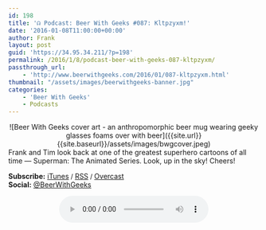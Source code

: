```yaml
---
id: 198
title: '☊ Podcast: Beer With Geeks #087: Kltpzyxm!'
date: '2016-01-08T11:00:00+00:00'
author: Frank
layout: post
guid: 'https://34.95.34.211/?p=198'
permalink: /2016/1/8/podcast-beer-with-geeks-087-kltpzyxm/
passthrough_url:
    - 'http://www.beerwithgeeks.com/2016/01/087-kltpzyxm.html'
thumbnail: "/assets/images/beerwithgeeks-banner.jpg"
categories:
    - 'Beer With Geeks'
    - Podcasts
---
```

<div markdown="1" style="text-align: center;">
![Beer With Geeks cover art - an anthropomorphic beer mug wearing geeky glasses foams over with beer]({{site.url}}{{site.baseurl}}/assets/images/bwgcover.jpeg)
</div>
Frank and Tim look back at one of the greatest superhero cartoons of all time — Superman: The Animated Series. Look, up in the sky! Cheers!</span>

**Subscribe:** [iTunes](https://itunes.apple.com/us/podcast/beer-with-geeks/id910485914?mt=2)<span style="font-size:13px"> / </span>[RSS](http://feeds.feedburner.com/beerwithgeeks)<span style="font-size:13px"> / </span>[Overcast](https://overcast.fm/itunes910485914/beer-with-geeks-a-geek-pop-culture-podcast)  
**Social:** [@BeerWithGeeks](https://twitter.com/beerwithgeeks)

<div markdown="1" style="text-align: center;">
<audio controls="controls"><source src="http://www.podtrac.com/pts/redirect.mp3/archive.org/download/BWG087/BWG087.mp3" type="audio/mpeg"></source><embed height="80px" width="100px"></embed> Your browser does not support this audio</audio>
</div>